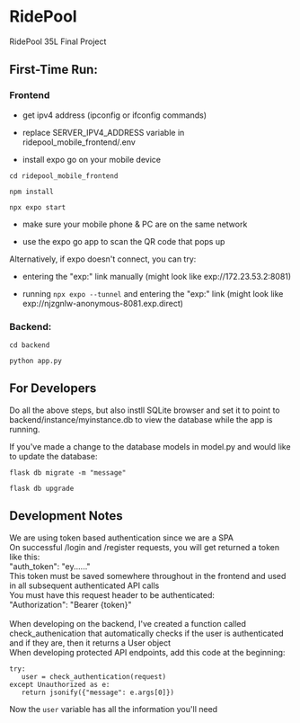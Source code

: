 # RidePool
 RidePool 35L Final Project

 ## First-Time Run:
 

 ### Frontend
 
 - get ipv4 address (ipconfig or ifconfig commands)
 
 - replace SERVER_IPV4_ADDRESS variable in ridepool_mobile_frontend/.env

 - install expo go on your mobile device

 `cd ridepool_mobile_frontend`

 `npm install`
 
 `npx expo start`
 
 - make sure your mobile phone & PC are on the same network
 
 - use the expo go app to scan the QR code that pops up

 Alternatively, if expo doesn't connect, you can try:

 - entering the "exp:" link manually (might look like exp://172.23.53.2:8081)

 - running `npx expo --tunnel` and entering the "exp:" link (might look like exp://njzgnlw-anonymous-8081.exp.direct)
 
 ### Backend:
 
 `cd backend`
 
 `python app.py`


 ## For Developers

 Do all the above steps, but also instll SQLite browser and set it to point to backend/instance/myinstance.db to view the database while the app is running. 

 If you've made a change to the database models in model.py and would like to update the database:
 
 `flask db migrate -m "message"`

 `flask db upgrade`

 ## Development Notes
 We are using token based authentication since we are a SPA \
 On successful /login and /register requests, you will get returned a token like this: \
 "auth_token": "ey......" \
 This token must be saved somewhere throughout in the frontend and used in all subsequent authenticated API calls \
 You must have this request header to be authenticated: \
 "Authorization": "Bearer {token}" \
 \
 When developing on the backend, I've created a function called check_authenication that automatically checks if the user is authenticated and if they are, then it returns a User object \
 When developing protected API endpoints, add this code at the beginning:
 ```
 try:
    user = check_authentication(request)
 except Unauthorized as e:
    return jsonify({"message": e.args[0]})
 ```
 Now the `user` variable has all the information you'll need
